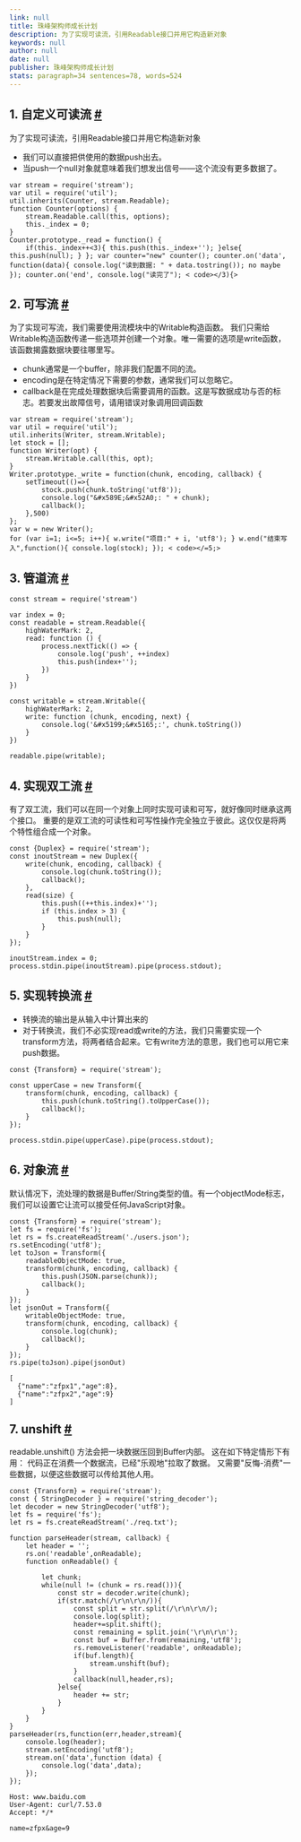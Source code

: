 ```yaml
---
link: null
title: 珠峰架构师成长计划
description: 为了实现可读流，引用Readable接口并用它构造新对象
keywords: null
author: null
date: null
publisher: 珠峰架构师成长计划
stats: paragraph=34 sentences=78, words=524
---
```

## 1. 自定义可读流 [#](#t01-自定义可读流)

为了实现可读流，引用Readable接口并用它构造新对象

* 我们可以直接把供使用的数据push出去。
* 当push一个null对象就意味着我们想发出信号——这个流没有更多数据了。

```
var stream = require('stream');
var util = require('util');
util.inherits(Counter, stream.Readable);
function Counter(options) {
    stream.Readable.call(this, options);
    this._index = 0;
}
Counter.prototype._read = function() {
    if(this._index++<3){ this.push(this._index+''); }else{ this.push(null); } }; var counter="new" counter(); counter.on('data', function(data){ console.log("读到数据: " + data.tostring()); no maybe }); counter.on('end', console.log("读完了"); < code></3){>
```

## 2. 可写流 [#](#t12-可写流)

为了实现可写流，我们需要使用流模块中的Writable构造函数。 我们只需给Writable构造函数传递一些选项并创建一个对象。唯一需要的选项是write函数，该函数揭露数据块要往哪里写。

* chunk通常是一个buffer，除非我们配置不同的流。
* encoding是在特定情况下需要的参数，通常我们可以忽略它。
* callback是在完成处理数据块后需要调用的函数。这是写数据成功与否的标志。若要发出故障信号，请用错误对象调用回调函数

```
var stream = require('stream');
var util = require('util');
util.inherits(Writer, stream.Writable);
let stock = [];
function Writer(opt) {
    stream.Writable.call(this, opt);
}
Writer.prototype._write = function(chunk, encoding, callback) {
    setTimeout(()=>{
        stock.push(chunk.toString('utf8'));
        console.log("&#x589E;&#x52A0;: " + chunk);
        callback();
    },500)
};
var w = new Writer();
for (var i=1; i<=5; i++){ w.write("项目:" + i, 'utf8'); } w.end("结束写入",function(){ console.log(stock); }); < code></=5;>
```

## 3. 管道流 [#](#t23-管道流)

```
const stream = require('stream')

var index = 0;
const readable = stream.Readable({
    highWaterMark: 2,
    read: function () {
        process.nextTick(() => {
            console.log('push', ++index)
            this.push(index+'');
        })
    }
})

const writable = stream.Writable({
    highWaterMark: 2,
    write: function (chunk, encoding, next) {
        console.log('&#x5199;&#x5165;:', chunk.toString())
    }
})

readable.pipe(writable);
```

## 4. 实现双工流 [#](#t34-实现双工流)

有了双工流，我们可以在同一个对象上同时实现可读和可写，就好像同时继承这两个接口。 重要的是双工流的可读性和可写性操作完全独立于彼此。这仅仅是将两个特性组合成一个对象。

```
const {Duplex} = require('stream');
const inoutStream = new Duplex({
    write(chunk, encoding, callback) {
        console.log(chunk.toString());
        callback();
    },
    read(size) {
        this.push((++this.index)+'');
        if (this.index > 3) {
            this.push(null);
        }
    }
});

inoutStream.index = 0;
process.stdin.pipe(inoutStream).pipe(process.stdout);
```

## 5. 实现转换流 [#](#t45-实现转换流)

* 转换流的输出是从输入中计算出来的
* 对于转换流，我们不必实现read或write的方法，我们只需要实现一个transform方法，将两者结合起来。它有write方法的意思，我们也可以用它来push数据。

```
const {Transform} = require('stream');

const upperCase = new Transform({
    transform(chunk, encoding, callback) {
        this.push(chunk.toString().toUpperCase());
        callback();
    }
});

process.stdin.pipe(upperCase).pipe(process.stdout);
```

## 6. 对象流 [#](#t56-对象流)

默认情况下，流处理的数据是Buffer/String类型的值。有一个objectMode标志，我们可以设置它让流可以接受任何JavaScript对象。

```
const {Transform} = require('stream');
let fs = require('fs');
let rs = fs.createReadStream('./users.json');
rs.setEncoding('utf8');
let toJson = Transform({
    readableObjectMode: true,
    transform(chunk, encoding, callback) {
        this.push(JSON.parse(chunk));
        callback();
    }
});
let jsonOut = Transform({
    writableObjectMode: true,
    transform(chunk, encoding, callback) {
        console.log(chunk);
        callback();
    }
});
rs.pipe(toJson).pipe(jsonOut)

```

```
[
  {"name":"zfpx1","age":8},
  {"name":"zfpx2","age":9}
]
```

## 7. unshift [#](#t67-unshift)

readable.unshift() 方法会把一块数据压回到Buffer内部。 这在如下特定情形下有用： 代码正在消费一个数据流，已经"乐观地"拉取了数据。 又需要"反悔-消费"一些数据，以便这些数据可以传给其他人用。

```
const {Transform} = require('stream');
const { StringDecoder } = require('string_decoder');
let decoder = new StringDecoder('utf8');
let fs = require('fs');
let rs = fs.createReadStream('./req.txt');

function parseHeader(stream, callback) {
    let header = '';
    rs.on('readable',onReadable);
    function onReadable() {

        let chunk;
        while(null != (chunk = rs.read())){
            const str = decoder.write(chunk);
            if(str.match(/\r\n\r\n/)){
                const split = str.split(/\r\n\r\n/);
                console.log(split);
                header+=split.shift();
                const remaining = split.join('\r\n\r\n');
                const buf = Buffer.from(remaining,'utf8');
                rs.removeListener('readable', onReadable);
                if(buf.length){
                    stream.unshift(buf);
                }
                callback(null,header,rs);
            }else{
                header += str;
            }
        }
    }
}
parseHeader(rs,function(err,header,stream){
    console.log(header);
    stream.setEncoding('utf8');
    stream.on('data',function (data) {
        console.log('data',data);
    });
});
```

```
Host: www.baidu.com
User-Agent: curl/7.53.0
Accept: */*

name=zfpx&age=9
```
